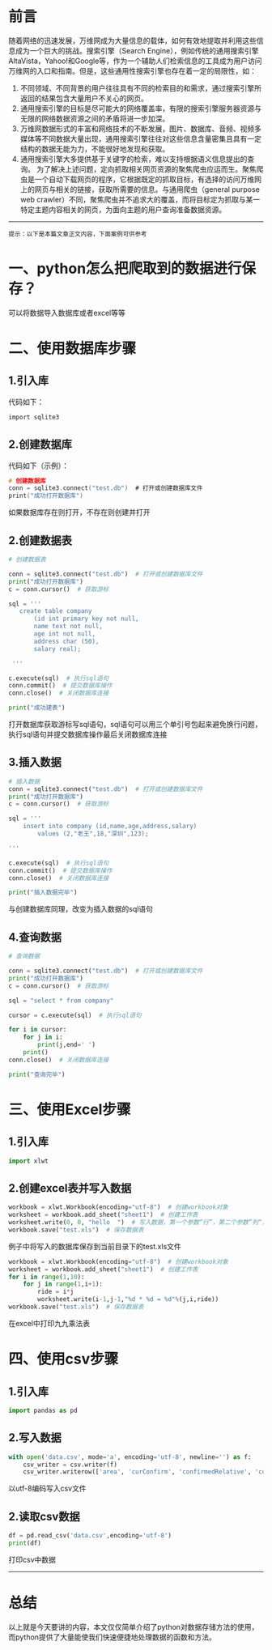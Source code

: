 

# 前言

随着网络的迅速发展，万维网成为大量信息的载体，如何有效地提取并利用这些信息成为一个巨大的挑战。搜索引擎（Search Engine），例如传统的通用搜索引擎AltaVista，Yahoo!和Google等，作为一个辅助人们检索信息的工具成为用户访问万维网的入口和指南。但是，这些通用性搜索引擎也存在着一定的局限性，如：
1. 不同领域、不同背景的用户往往具有不同的检索目的和需求，通过搜索引擎所返回的结果包含大量用户不关心的网页。
2. 通用搜索引擎的目标是尽可能大的网络覆盖率，有限的搜索引擎服务器资源与无限的网络数据资源之间的矛盾将进一步加深。
3. 万维网数据形式的丰富和网络技术的不断发展，图片、数据库、音频、视频多媒体等不同数据大量出现，通用搜索引擎往往对这些信息含量密集且具有一定结构的数据无能为力，不能很好地发现和获取。
4. 通用搜索引擎大多提供基于关键字的检索，难以支持根据语义信息提出的查询。
为了解决上述问题，定向抓取相关网页资源的聚焦爬虫应运而生。聚焦爬虫是一个自动下载网页的程序，它根据既定的抓取目标，有选择的访问万维网上的网页与相关的链接，获取所需要的信息。与通用爬虫（general purpose web crawler）不同，聚焦爬虫并不追求大的覆盖，而将目标定为抓取与某一特定主题内容相关的网页，为面向主题的用户查询准备数据资源。

---

`提示：以下是本篇文章正文内容，下面案例可供参考`

# 一、python怎么把爬取到的数据进行保存？
可以将数据导入数据库或者excel等等

# 二、使用数据库步骤
## 1.引入库
代码如下：

```c
import sqlite3
```

## 2.创建数据库
代码如下（示例）：
```c
# 创建数据库
conn = sqlite3.connect("test.db")  # 打开或创建数据库文件
print("成功打开数据库")
```
如果数据库存在则打开，不存在则创建并打开
## 2.创建数据表

```python
# 创建数据表

conn = sqlite3.connect("test.db")  # 打开或创建数据库文件
print("成功打开数据库")
c = conn.cursor()  # 获取游标

sql = '''
   create table company
       (id int primary key not null,
       name text not null,
       age int not null,
       address char (50),
       salary real);

 '''

c.execute(sql)  # 执行sql语句
conn.commit()  # 提交数据库操作
conn.close()  # 关闭数据库连接

print("成功建表")
```
打开数据库获取游标写sql语句，sql语句可以用三个单引号包起来避免换行问题，执行sql语句并提交数据库操作最后关闭数据库连接

## 3.插入数据

```python
# 插入数据
conn = sqlite3.connect("test.db")  # 打开或创建数据库文件
print("成功打开数据库")
c = conn.cursor()  # 获取游标

sql = '''
    insert into company (id,name,age,address,salary)
        values (2,"老王",18,"深圳",123);

'''

c.execute(sql)  # 执行sql语句
conn.commit()  # 提交数据库操作
conn.close()  # 关闭数据库连接

print("插入数据完毕")
```
与创建数据库同理，改变为插入数据的sql语句

## 4.查询数据
```python
# 查询数据

conn = sqlite3.connect("test.db")  # 打开或创建数据库文件
print("成功打开数据库")
c = conn.cursor()  # 获取游标

sql = "select * from company"

cursor = c.execute(sql)  # 执行sql语句

for i in cursor:
    for j in i:
        print(j,end=' ')
    print()
conn.close()  # 关闭数据库连接

print("查询完毕")
```
# 三、使用Excel步骤
## 1.引入库

```python
import xlwt
```
## 2.创建excel表并写入数据

```python
workbook = xlwt.Workbook(encoding="utf-8")  # 创建workbook对象
worksheet = workbook.add_sheet("sheet1")  # 创建工作表
worksheet.write(0, 0, "hello  ")  # 写入数据，第一个参数“行”，第二个参数”列“，第三个参数内容
workbook.save("test.xls")  # 保存数据表
```
例子中将写入的数据库保存到当前目录下的test.xls文件

```python
workbook = xlwt.Workbook(encoding="utf-8")  # 创建workbook对象
worksheet = workbook.add_sheet("sheet1")  # 创建工作表
for i in range(1,10):
    for j in range(1,i+1):
        ride = i*j
        worksheet.write(i-1,j-1,"%d * %d = %d"%(j,i,ride))
workbook.save("test.xls")  # 保存数据表
```
在excel中打印九九乘法表

# 四、使用csv步骤
## 1.引入库

```python
import pandas as pd
```

## 2.写入数据

```python
with open('data.csv', mode='a', encoding='utf-8', newline='') as f:
    csv_writer = csv.writer(f)
    csv_writer.writerow(['area', 'curConfirm', 'confirmedRelative', 'confirmed', 'crued', 'died'])
```
以utf-8编码写入csv文件

## 2.读取csv数据

```python
df = pd.read_csv('data.csv',encoding='utf-8')
print(df)
```
打印csv中数据







---

# 总结
以上就是今天要讲的内容，本文仅仅简单介绍了python对数据存储方法的使用，而python提供了大量能使我们快速便捷地处理数据的函数和方法。
